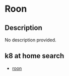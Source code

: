 # Roon

## Description

No description provided.

## k8 at home search

- [roon](https://nanne.dev/k8s-at-home-search/#/roon)
